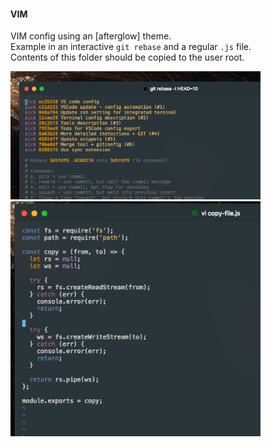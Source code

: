 #### VIM

VIM config using an [afterglow] theme.  
Example in an interactive `git rebase` and a regular `.js` file.  
Contents of this folder should be copied to the user root.

<img alt="VIM git rebase" src="./img/vim-rebase.png" width="400px">

<img alt="VIM js file" src="./img/vim-js.png" width="400px">
